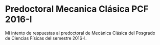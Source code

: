 # Predoctoral Mecanica Clásica PCF 2016-I

Mi intento de respuestas al predoctoral de Mecánica Clásica del Posgrado de Ciencias Físicas del semestre 2016-I.
